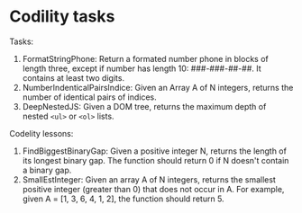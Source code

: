 # Codility tasks
Tasks:
1. FormatStringPhone: Return a formated number phone in blocks of length three, except if number has length 10: ###-###-##-##. It contains at least two digits.
2. NumberIndenticalPairsIndice: Given an Array A of N integers, returns the number of identical pairs of indices.
3. DeepNestedJS: Given a DOM tree, returns the maximum depth of nested `<ul>` or `<ol>` lists.

Codelity lessons:
1. FindBiggestBinaryGap: Given a positive integer N, returns the length of its longest binary gap. The function should return 0 if N doesn't contain a binary gap.
2. SmallEstInteger: Given an array A of N integers, returns the smallest positive integer (greater than 0) that does not occur in A. For example, given A = [1, 3, 6, 4, 1, 2], the function should return 5.
